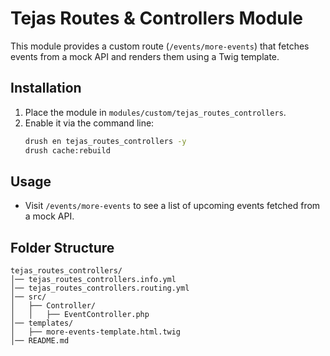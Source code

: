 # Tejas Routes & Controllers Module

This module provides a custom route (`/events/more-events`) that fetches events from a mock API and renders them using a Twig template.

## Installation
1. Place the module in `modules/custom/tejas_routes_controllers`.
2. Enable it via the command line:
   ```sh
   drush en tejas_routes_controllers -y
   drush cache:rebuild
   ```

## Usage
- Visit `/events/more-events` to see a list of upcoming events fetched from a mock API.

## Folder Structure
```
tejas_routes_controllers/
│── tejas_routes_controllers.info.yml
│── tejas_routes_controllers.routing.yml
│── src/
│   ├── Controller/
│   │   ├── EventController.php
│── templates/
│   ├── more-events-template.html.twig
│── README.md
```
